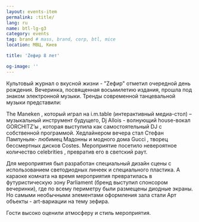 ```yaml
---
layout: events-item
permalink: :title/
lang: ru
name: btl-lg-g3
category: events
tag: brand # mass, brand, corp, btl, mice
location: МВЦ, Киев

title: 'Zефир 8 лет'

og-image: ''
---
```


Культовый журнал о вкусной жизни -  "Zефир" отметил очередной день рождения. Вечеринка, посвященная восьмилетию издания, прошла под знаком электронной музыки. Тренды современной танцевальной музыки представили:

The Maneken , который играл на i.m.table (интерактивный медиа-стол) – музыкальный инструмент будущего,
Dj Allois -  волнующий house-вокал GORCHITZ’ы , которая выступила как самостоятельный DJ с собственной программой. 
Хедлайнером вечера стал Стефан Пампуньяк- любимец Мадонны и модного дома Gucci , творец бессмертных дисков Costes.
Мероприятие посетило невероятное количество celebrities , превратив его в светский раут.

Для мероприятия был разработан специальный дизайн сцены с использованием светодиодных линеек и специального пластика. А караоке комната на время мероприятия превратилась в  футуристическую зону Parliament (бренд выступил спонсором вечеринки), где по всему периметру были размещены диодные экраны. Но самыми необычными элементами оформления зала стали Арт объекты  - art-вариации на тему зефира.

Гости высоко оценили атмосферу и стиль мероприятия.
